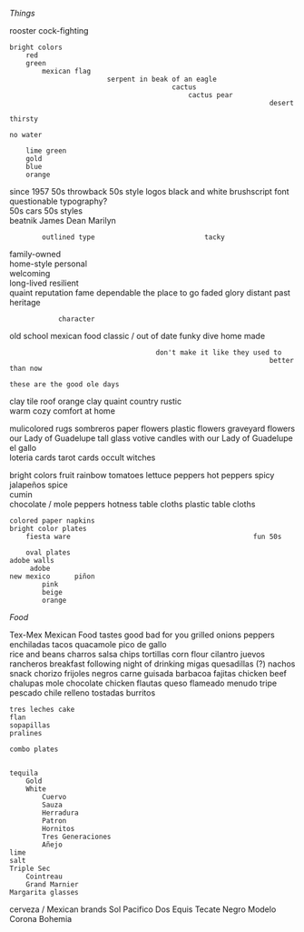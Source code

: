 
*Things*

rooster
cock-fighting

	bright colors
		red
		green
			mexican flag				
							serpent in beak of an eagle
											cactus  
												cactus pear    		
																	desert
																		thirsty
																				no water

		lime green											
		gold	
		blue
		orange

since 1957
	50s
	throwback
		50s style logos
			black and white
			brushscript font
				questionable typography?					
		50s cars
																50s styles  
																	beatnik
																		James Dean
																		Marilyn

			outlined type							tacky	


family-owned	
				home-style
					personal	
							welcoming	
					long-lived
								resilient				
					quaint
				reputation
						fame
					dependable 		the place to go 			faded glory				distant past
						heritage

				character	


old school mexican food
		classic
				/ out of date
			funky dive 
						home made

										don't make it like they used to
																	better than now
																					 these are the good ole days


clay tile roof
	orange clay	
		quaint
			country 
				rustic	
						warm
								cozy			comfort				at home

mulicolored rugs
	sombreros
	paper flowers
		plastic flowers												graveyard
						flowers							
														our Lady of Guadelupe
																tall glass votive candles with our Lady of Guadelupe
el gallo  
		loteria cards
					tarot cards
								occult
														witches

bright colors
		fruit											rainbow	
		tomatoes
		lettuce
		peppers
			hot peppers									spicy
				jalapeños
			spice				
				cumin	
				chocolate / mole
				peppers
														hotness
		table cloths
			plastic table cloths

	colored paper napkins								
	bright color plates
		fiesta ware												fun 50s

		oval plates
	adobe walls
		 adobe																new mexico  	piñon
			pink
			beige
			orange											


*Food*
	
Tex-Mex
Mexican Food  														tastes good		bad for you
	grilled onions
	peppers
	enchiladas
	tacos
	quacamole
	pico de gallo					
	rice and beans
	charros
	salsa
	chips
	tortillas
		corn
		flour
	cilantro
	juevos rancheros												breakfast
																					following night of drinking
	migas
	quesadillas (?)
	nachos															snack
	chorizo
	frijoles negros
	carne guisada
	barbacoa
	fajitas
		chicken
		beef
	chalupas
	mole 															chocolate chicken
	flautas
	queso flameado
	menudo															tripe
	pescado
	chile relleno
	tostadas
	burritos

	tres leches cake
	flan
	sopapillas
	pralines

	combo plates	


	tequila 
		Gold
		White
			Cuervo
			Sauza
			Herradura
			Patron
			Hornitos
			Tres Generaciones
			Añejo
	lime
	salt
	Triple Sec
		Cointreau
		Grand Marnier
	Margarita glasses


cerveza / Mexican brands
			Sol
			Pacifico
			Dos Equis
			Tecate
			Negro Modelo
			Corona
			Bohemia




